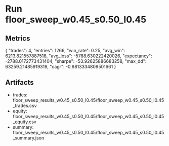 # Run floor_sweep_w0.45_s0.50_l0.45

## Metrics
{
  "trades": 4,
  "entries": 1266,
  "win_rate": 0.25,
  "avg_win": 6213.821557887518,
  "avg_loss": -5788.630222420026,
  "expectancy": -2788.0172773431404,
  "sharpe": -53.92625886683258,
  "max_dd": 63259.21485919319,
  "cagr": -0.9813334809501661
}

## Artifacts
- trades: floor_sweep_results_w0.45_s0.50_l0.45/floor_sweep_w0.45_s0.50_l0.45_trades.csv
- equity: floor_sweep_results_w0.45_s0.50_l0.45/floor_sweep_w0.45_s0.50_l0.45_equity.csv
- summary: floor_sweep_results_w0.45_s0.50_l0.45/floor_sweep_w0.45_s0.50_l0.45_summary.json
